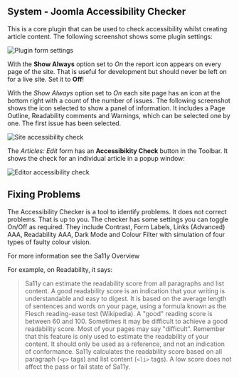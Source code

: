 <!-- Filename: jdocmanual?manual=user&heading=performance&filename=accessibility-checker.md / Display title: Accessibility Checker -->

## System - Joomla Accessibility Checker

This is a core plugin that can be used to check accessibility whilst creating
article content. The following screenshot shows some plugin settings:

![Plugin form settings](../../../en/images/performance/performance-jooa11y-plugin-form.png)

With the **Show Always** option set to *On* the report icon appears on every
page of the site. That is useful for development but should never be left on
for a live site. Set it to **Off**!

With the *Show Always* option set to *On* each site page has an icon at the
bottom right with a count of the number of issues. The following screenshot
shows the icon selected to show a panel of information. It includes a Page
Outline, Readability comments and Warnings, which can be selected one by one.
The first issue has been selected.

![Site accessibility check](../../../en/images/performance/performance-jooa11y-site-display.png)

The *Articles: Edit* form has an **Accessibikity Check** button in the Toolbar.
It shows the check for an individual article in a popup window:

![Editor accessibility check](../../../en/images/performance/performance-jooa11y-admin-display.png)

## Fixing Problems

The Accessibility Checker is a tool to identify problems. It does not correct
problems. That is up to you. The checker has some settings you can toggle On/Off
as required. They include Contrast, Form Labels, Links (Advanced) AAA,
Readability AAA, Dark Mode and Colour Filter with simulation of four types of
faulty colour vision.

For more information see the Sa11y Overview

For example, on Readability, it says:

>Sa11y can estimate the readability score from all paragraphs and list content.
A good readability score is an indication that your writing is understandable
and easy to digest. It is based on the average length of sentences and words
on your page, using a formula known as the Flesch reading-ease test
(Wikipedia). A "good" reading score is between 60 and 100. Sometimes it may be
difficult to achieve a good readability score. Most of your pages may say
"difficult". Remember that this feature is only used to estimate the
readability of your content. It should only be used as a reference, and not
an indication of conformance. Sa11y calculates the readability score based
on all paragraph (`<p>` tags) and list content (`<li>` tags). A low score does
not affect the pass or fail state of Sa11y.

